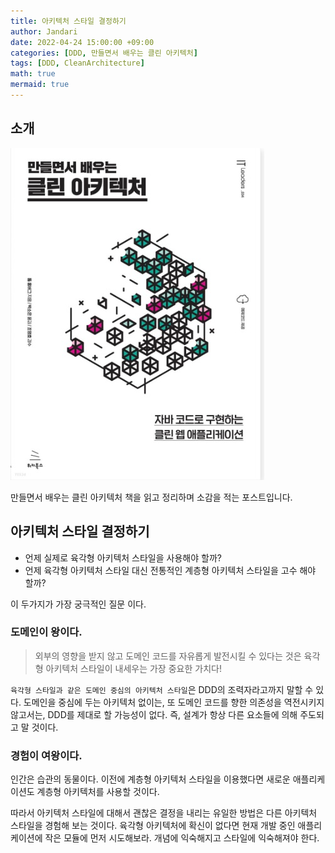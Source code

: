 ```yaml
---
title: 아키텍처 스타일 결정하기
author: Jandari
date: 2022-04-24 15:00:00 +09:00
categories: [DDD, 만들면서 배우는 클린 아키텍처]
tags: [DDD, CleanArchitecture]
math: true
mermaid: true
---
```


## 소개

![image](/assets/img/post/2022-04-24-MakeLearnCleanArchitecture_ch12/1.jpg)

만들면서 배우는 클린 아키텍처 책을 읽고 정리하며 소감을 적는 포스트입니다.

## 아키텍처 스타일 결정하기

* 언제 실제로 육각형 아키텍처 스타일을 사용해야 할까?
* 언제 육각형 아키텍처 스타일 대신 전통적인 계층형 아키텍처 스타일을 고수 해야 할까?

이 두가지가 가장 궁극적인 질문 이다.

### 도메인이 왕이다.

> 외부의 영향을 받지 않고 도메인 코드를 자유롭게 발전시킬 수 있다는 것은 육각형 아키텍처 스타일이 내세우는 가장 중요한 가치다!

`육각형 스타일과 같은 도메인 중심의 아키텍처 스타일`은 DDD의 조력자라고까지 말할 수 있다. 도메인을 중심에 두는 아키텍처 없이는, 또 도메인 코드를 향한 의존성을 역전시키지 않고서는, DDD를 제대로 할 가능성이 없다. 즉, 설계가 항상 다른 요소들에 의해 주도되고 말 것이다.

### 경험이 여왕이다.

인간은 습관의 동물이다. 이전에 계층형 아키텍처 스타일을 이용했다면 새로운 애플리케이션도 계층형 아키텍처를 사용할 것이다.

따라서 아키텍처 스타일에 대해서 괜찮은 결정을 내리는 유일한 방법은 다른 아키텍처 스타일을 경험해 보는 것이다. 육각형 아키텍처에 확신이 없다면 현재 개발 중인 애플리케이션에 작은 모듈에 먼저 시도해보라. 개념에 익숙해지고 스타일에 익숙해져야 한다.
